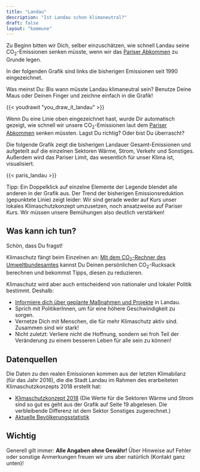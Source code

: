 ```yaml
---
title: "Landau"
description: "Ist Landau schon klimaneutral?"
draft: false
layout: "kommune"
---
```


Zu Beginn bitten wir Dich, selber einzuschätzen, wie schnell Landau seine
CO<sub>2</sub>-Emissionen senken müsste, wenn wir das [Pariser Abkommen](../../paris-limits) zu Grunde legen.

In der folgenden Grafik sind links die bisherigen Emissionen seit 1990 eingezeichnet.

Was meinst Du: Bis wann müsste Landau klimaneutral sein? Benutze Deine Maus oder Deinen Finger und zeichne einfach in die Grafik!

{{< youdrawit "you_draw_it_landau" >}}

Wenn Du eine Linie oben eingezeichnet hast, wurde Dir automatisch gezeigt, wie schnell wir unsere CO<sub>2</sub>-Emissionen laut dem [Pariser Abkommen](../../paris-limits) senken müssten. Lagst Du richtig? Oder bist Du überrascht?

Die folgende Grafik zeigt die bisherigen Landauer Gesamt-Emissionen und aufgeteilt auf die einzelnen Sektoren Wärme, Strom, Verkehr und Sonstiges. Außerdem wird das Pariser Limit, das wesentlich für unser Klima ist, visualisiert.

{{< paris_landau >}}

Tipp: Ein Doppelklick auf einzelne Elemente der Legende blendet alle anderen in der Grafik aus.
Der Trend der bisherigen Emissionsreduktion (gepunktete Linie) zeigt leider:
Wir sind gerade weder auf Kurs unser lokales Klimaschutzkonzept umzusetzen, noch ansatzweise auf Pariser Kurs. Wir müssen unsere Bemühungen also deutlich verstärken!

## Was kann ich tun?

Schön, dass Du fragst!

Klimaschutz fängt beim Einzelnen an: [Mit dem CO<sub>2</sub>-Rechner des Umweltbundesamtes](https://uba.co2-rechner.de/de_DE/) kannst Du Deinen persönlichen CO<sub>2</sub>-Rucksack berechnen und bekommst Tipps, diesen zu reduzieren.

Klimaschutz wird aber auch entscheidend von nationaler und lokaler Politik bestimmt.
Deshalb:

- [Informiere dich über geplante Maßnahmen und Projekte](https://www.landau.de/Leben-Wohnen/Stadtentwicklung/Klimaschutzinitiative) in Landau.
- Sprich mit PolitikerInnen, um für eine höhere Geschwindigkeit zu sorgen.
- Vernetze Dich mit Menschen, die für mehr Klimaschutz aktiv sind. Zusammen sind wir stark!
- Nicht zuletzt: Verliere nicht die Hoffnung, sondern sei froh Teil der Veränderung zu einem besseren Leben für alle sein zu können!

## Datenquellen

Die Daten zu den realen Emissionen kommen aus der letzten Klimabilanz (für das Jahr 2016), die die Stadt Landau im Rahmen des erarbeiteten Klimaschutzkonzepts 2018 erstellt hat:

- [Klimaschutzkonzept 2018](https://www.landau.de/output/download.php?file=%2Fmedia%2Fcustom%2F2644_3668_1.PDF%3F1548152352&fn=Klimaschutzkonzept) (Die Werte für die Sektoren Wärme und Strom sind so gut es geht aus der Grafik auf Seite 19 abgelesen. Die verbleibende Differenz ist dem Sektor Sonstiges zugerechnet.)
- [Aktuelle Bevölkerungsstatistik](https://www.landau.de/Wirtschaft-Bildung/Wirtschaft/Daten-und-Fakten)

## Wichtig

Generell gilt immer: **Alle Angaben ohne Gewähr!** Über Hinweise auf
Fehler oder sonstige Anmerkungen freuen wir uns aber natürlich (Kontakt ganz unten)!
